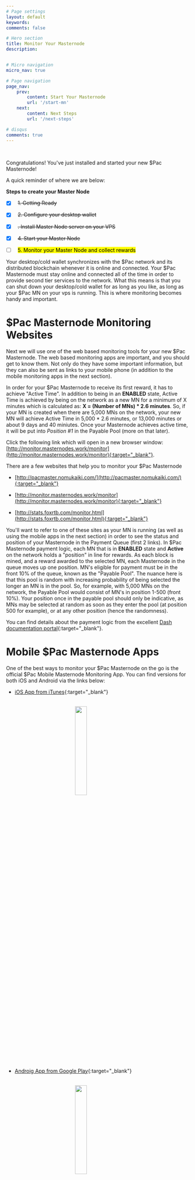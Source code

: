 ```yaml
---
# Page settings
layout: default
keywords:
comments: false

# Hero section
title: Monitor Your Masternode
description: 


# Micro navigation
micro_nav: true

# Page navigation
page_nav:
    prev:
        content: Start Your Masternode
        url: '/start-mn'
    next:
        content: Next Steps
        url: '/next-steps'

# disqus
comments: true
---
```


<p>&nbsp;</p>
Congratulations! You've just installed and started your new $Pac Masternode! 

A quick reminder of where we are below:

<b>Steps to create your Master Node</b>

- [x] &nbsp; ~~1. Getting Ready~~
- [x] &nbsp; ~~2. Configure your desktop wallet~~
- [x] &nbsp; ~~. Install Master Node server on your VPS~~
- [x] &nbsp; ~~4. Start your Master Node~~
- [ ] &nbsp; <mark>5. Monitor your Master Node and collect rewards</mark>


<div class="callout callout--info">
    <p>
    Your desktop/cold wallet synchronizes with the $Pac network and its distributed blockchain whenever it is online and connected. Your $Pac Masternode must stay online and connected all of the time in order to provide second tier services to the network. What this means is that you can shut down your desktop/cold wallet for as long as you like, as long as your $Pac MN on your vps is running. This is where monitoring becomes handy and important.
    </p> 
</div>


# $Pac Masternode Monitoring Websites

Next we will use one of the web based monitoring tools for your new $Pac Masternode. The web based monitoring apps are important, and you should get to know them. Not only do they have some important information, but they can also be sent as links to your mobile phone (in addition to the mobile monitoring apps in the next section).

In order for your $Pac Masternode to receive its first reward, it has to achieve "Active Time". In addition to being in an **ENABLED** state, Active Time is achieved by being on the network as a new MN for a minimum of X minutes which is calculated as: **X = (Number of MNs) * 2.6 minutes**. So, if your MN is created when there are 5,000 MNs on the network, your new MN will achieve Active Time in 5,000 * 2.6 minutes, or 13,000 minutes or about 9 days and 40 miniutes. Once your Masternode achieves active time, it will be put into *Position #1* in the Payable Pool (more on that later).

Click the following link which will open in a new browser window: [http://monitor.masternodes.work/monitor](http://monitor.masternodes.work/monitor){:target="_blank"}. 


There are a few websites that help you to monitor your $Pac Masternode

- [http://pacmaster.nomukaiki.com/](http://pacmaster.nomukaiki.com/){:target="_blank"}

- [http://monitor.masternodes.work/monitor](http://monitor.masternodes.work/monitor){:target="_blank"}

- [http://stats.foxrtb.com/monitor.html](http://stats.foxrtb.com/monitor.html){:target="_blank"}

You'll want to refer to one of these sites as your MN is running (as well as using the mobile apps in the next section) in order to see the status and position of your Masternode in the Payment Queue (first 2 links). In $Pac Masternode payment logic, each MN that is in **ENABLED** state and **Active** on the network holds a "position" in line for rewards. As each block is mined, and a reward awarded to the selected MN, each Masternode in the queue moves up one position. MN's eligible for payment must be in the front 10% of the queue, known as the "Payable Pool". The nuance here is that this pool is random with increasing probability of being selected the longer an MN is in the pool. So, for example, with 5,000 MNs on the network, the Payable Pool would consist of MN's in position 1-500 (front 10%). Your position once in the payable pool should only be indicative, as MNs may be selected at random as soon as they enter the pool (at position 500 for example), or at any other position (hence the randomness). 

You can find details about the payment logic from the excellent [Dash documentation portal](https://docs.dash.org/fr/latest/masternodes/understanding.html#payment-logic){:target="_blank"}.



# Mobile $Pac Masternode Apps

One of the best ways to monitor your $Pac Masternode on the go is the official $Pac Mobile Masternode Monitoring App. You can find versions for both iOS and Android via the links below:

- [iOS App from iTunes](https://itunes.apple.com/us/app/masternodes-monitor-%24pac-mn/id1387962793?mt=8){:target="_blank"}
<br/>

<img src="{% if jekyll.environment == 'production' %}{{ site.doks.baseurl }}{% endif %}/images/pacmnmobile-ios.jpg" style="display: block;margin-left: auto;margin-right: auto;width: 25%;"/>

- [Androig App from Google Play](https://play.google.com/store/apps/details?id=com.pac.masternodeapp){:target="_blank"}
<br/>

<img src="{% if jekyll.environment == 'production' %}{{ site.doks.baseurl }}{% endif %}/images/pacmnmobile-android.png" style="display: block;margin-left: auto;margin-right: auto;width: 25%;"/>

# Collecting Rewards



# Next Step: Voting and Useful Links

Welcome to the $Pac Masternode community! Next, find out more information on [Voting and Useful Links]({% if jekyll.environment == 'production' %}{{ site.doks.baseurl }}{% endif %}/next-steps).



